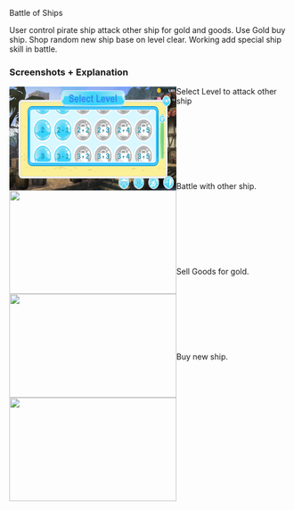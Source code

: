 Battle of Ships

User control pirate ship attack other ship for gold and goods.
Use Gold buy ship.
Shop random new ship base on level clear.
Working add special ship skill in battle.



### Screenshots + Explanation

<img align="left" width="300" height="186" src="images/select_level_1024x500.png">
Select Level to attack other ship
<br/><br/><br/><br/><br/><br/><br/><br/><br/>

<img align="left" width="300" height="186" src="images/battle_on_sea_1024x500.JPG">
Battle with other ship.
<br/><br/><br/><br/><br/><br/><br/><br/><br/>

<img align="left" width="300" height="186" src="images/sell_item_for_gold_1024x500.JPG">
Sell Goods for gold.
<br/><br/><br/><br/><br/><br/><br/><br/><br/>

<img align="left" width="300" height="186" src="images/buy_new_ship_1024x500.JPG">
Buy new ship.
<br/><br/><br/><br/><br/><br/><br/><br/><br/>